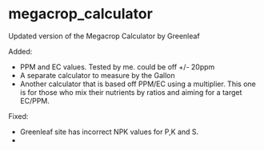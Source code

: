 # megacrop_calculator
Updated version of the Megacrop Calculator by Greenleaf

Added:

- PPM and EC values. Tested by me. could be off +/- 20ppm
- A separate calculator to measure by the Gallon
- Another calculator that is based off PPM/EC using a multiplier. This one is for those who mix their nutrients by ratios and aiming for a target EC/PPM. 

Fixed: 

- Greenleaf site has incorrect NPK values for P,K and S. 
- 
